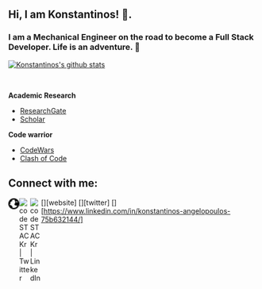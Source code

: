Hi, I am Konstantinos! 👋.
---

### I am a Mechanical Engineer on the road to become a Full Stack Developer. Life is an adventure. 🚀

[![Konstantinos's github stats](https://github-readme-stats.vercel.app/api?username=KonstantinosAng&count_private=true&include_all_commits=true&theme=radical)](https://github.com/KonstantinosAng?tab=repositories)


<br />

**Academic Research** <br />
- [ResearchGate](https://www.researchgate.net/profile/Konstantinos_Angelopoulos8) <br />
- [Scholar](http://scholar.google.com/citations?user=C3MUcrcAAAAJ&hl=en)

**Code warrior** <br />
- [CodeWars](https://www.codewars.com/users/CyberBoy)
- [Clash of Code](https://www.codingame.com/profile/e8efc62db1e546459feda0ed44d99b2b6463824)

## Connect with me:

[<img align="left" alt="codeSTACKr.com" width="22px" src="https://raw.githubusercontent.com/iconic/open-iconic/master/svg/globe.svg" />][website]
[<img align="left" alt="codeSTACKr | Twitter" width="22px" src="https://cdn.jsdelivr.net/npm/simple-icons@v3/icons/twitter.svg" />][twitter]
[<img align="left" alt="codeSTACKr | LinkedIn" width="22px" src="https://cdn.jsdelivr.net/npm/simple-icons@v3/icons/linkedin.svg" />][https://www.linkedin.com/in/konstantinos-angelopoulos-75b632144/]

<br />